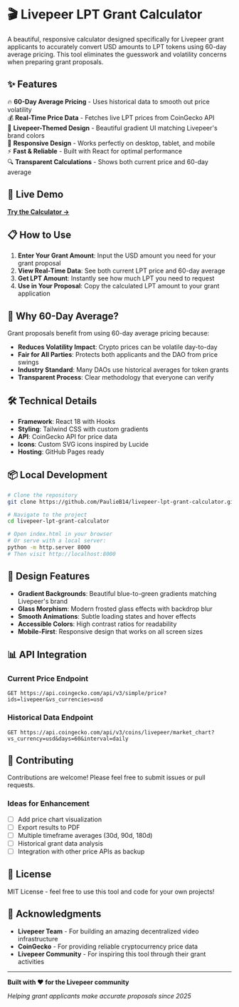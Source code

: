 # 🎬 Livepeer LPT Grant Calculator

A beautiful, responsive calculator designed specifically for Livepeer grant applicants to accurately convert USD amounts to LPT tokens using 60-day average pricing. This tool eliminates the guesswork and volatility concerns when preparing grant proposals.

## ✨ Features

🔥 **60-Day Average Pricing** - Uses historical data to smooth out price volatility  
💰 **Real-Time Price Data** - Fetches live LPT prices from CoinGecko API  
🎨 **Livepeer-Themed Design** - Beautiful gradient UI matching Livepeer's brand colors  
📱 **Responsive Design** - Works perfectly on desktop, tablet, and mobile  
⚡ **Fast & Reliable** - Built with React for optimal performance  
🔍 **Transparent Calculations** - Shows both current price and 60-day average

## 🚀 Live Demo

[**Try the Calculator →**](https://paulieb14.github.io/livepeer-lpt-grant-calculator/)

## 📋 How to Use

1. **Enter Your Grant Amount**: Input the USD amount you need for your grant proposal
2. **View Real-Time Data**: See both current LPT price and 60-day average
3. **Get LPT Amount**: Instantly see how much LPT you need to request
4. **Use in Your Proposal**: Copy the calculated LPT amount to your grant application

## 🎯 Why 60-Day Average?

Grant proposals benefit from using 60-day average pricing because:

- **Reduces Volatility Impact**: Crypto prices can be volatile day-to-day
- **Fair for All Parties**: Protects both applicants and the DAO from price swings
- **Industry Standard**: Many DAOs use historical averages for token grants
- **Transparent Process**: Clear methodology that everyone can verify

## 🛠️ Technical Details

- **Framework**: React 18 with Hooks
- **Styling**: Tailwind CSS with custom gradients
- **API**: CoinGecko API for price data
- **Icons**: Custom SVG icons inspired by Lucide
- **Hosting**: GitHub Pages ready

## 📦 Local Development

```bash
# Clone the repository
git clone https://github.com/PaulieB14/livepeer-lpt-grant-calculator.git

# Navigate to the project
cd livepeer-lpt-grant-calculator

# Open index.html in your browser
# Or serve with a local server:
python -m http.server 8000
# Then visit http://localhost:8000
```

## 🎨 Design Features

- **Gradient Backgrounds**: Beautiful blue-to-green gradients matching Livepeer's brand
- **Glass Morphism**: Modern frosted glass effects with backdrop blur
- **Smooth Animations**: Subtle loading states and hover effects
- **Accessible Colors**: High contrast ratios for readability
- **Mobile-First**: Responsive design that works on all screen sizes

## 📊 API Integration

### Current Price Endpoint
```
GET https://api.coingecko.com/api/v3/simple/price?ids=livepeer&vs_currencies=usd
```

### Historical Data Endpoint
```
GET https://api.coingecko.com/api/v3/coins/livepeer/market_chart?vs_currency=usd&days=60&interval=daily
```

## 🤝 Contributing

Contributions are welcome! Please feel free to submit issues or pull requests.

### Ideas for Enhancement
- [ ] Add price chart visualization
- [ ] Export results to PDF
- [ ] Multiple timeframe averages (30d, 90d, 180d)
- [ ] Historical grant data analysis
- [ ] Integration with other price APIs as backup

## 📄 License

MIT License - feel free to use this tool and code for your own projects!

## 🙏 Acknowledgments

- **Livepeer Team** - For building an amazing decentralized video infrastructure
- **CoinGecko** - For providing reliable cryptocurrency price data
- **Livepeer Community** - For inspiring this tool through their grant activities

---

**Built with ❤️ for the Livepeer community**

*Helping grant applicants make accurate proposals since 2025*